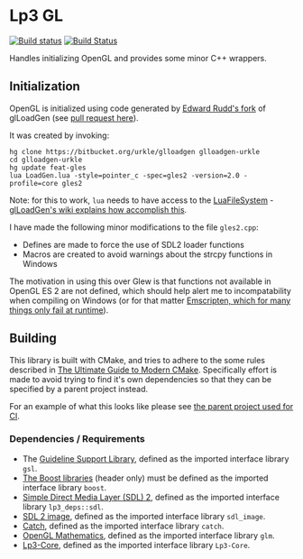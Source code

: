 # Lp3 GL

[![Build status](https://ci.appveyor.com/api/projects/status/k1v4yvke6if7goft?svg=true)](https://ci.appveyor.com/project/TimSimpson/lp3-gl)
[![Build Status](https://travis-ci.org/TimSimpson/Lp3-Gl.svg?branch=master)](https://travis-ci.org/TimSimpson/Lp3-Gl)


Handles initializing OpenGL and provides some minor C++ wrappers.

## Initialization

OpenGL is initialized using code generated by [Edward Rudd's fork](https://bitbucket.org/urkle/glloadgen) of glLoadGen (see [pull request here](https://bitbucket.org/alfonse/glloadgen/pull-requests/7/add-in-gles-support/diff)).

It was created by invoking:

    hg clone https://bitbucket.org/urkle/glloadgen glloadgen-urkle
    cd glloadgen-urkle
    hg update feat-gles
    lua LoadGen.lua -style=pointer_c -spec=gles2 -version=2.0 -profile=core gles2

Note: for this to work, `lua` needs to have access to the [LuaFileSystem](http://keplerproject.github.io/luafilesystem/) - [glLoadGen's wiki explains how accomplish this](https://bitbucket.org/alfonse/glloadgen/wiki/Home).

I have made the following minor modifications to the file `gles2.cpp`:

* Defines are made to force the use of SDL2 loader functions
* Macros are created to avoid warnings about the strcpy functions in Windows

The motivation in using this over Glew is that functions not available in OpenGL ES 2 are not defined, which should help alert me to incompatability when compiling on Windows (or for that matter [Emscripten, which for many things only fail at runtime](https://kripken.github.io/emscripten-site/docs/porting/multimedia_and_graphics/OpenGL-support.html#opengl-support-webgl-subset)).

## Building

This library is built with CMake, and tries to adhere to the some rules described in [The Ultimate Guide to Modern CMake](https://rix0r.nl/blog/2015/08/13/cmake-guide/). Specifically effort is made to avoid trying to find it's own dependencies so that they can be specified by a parent project instead.

For an example of what this looks like please see [the parent project used for CI](standalone/CMakeLists.txt).

### Dependencies / Requirements

* The [Guideline Support Library](https://github.com/Microsoft/GSL), defined as the imported interface library `gsl`.
* [The Boost libraries](http://www.boost.org/) (header only) must be defined as the imported interface library `boost`.
* [Simple Direct Media Layer (SDL) 2](https://www.libsdl.org/download-2.0.php), defined as the imported interface library `lp3_deps::sdl`.
* [SDL 2 image](https://www.libsdl.org/projects/SDL_image/docs/SDL_image.html#SEC_Top), defined as the imported interface library `sdl_image`.
* [Catch](https://github.com/philsquared/Catch), defined as the imported interface library `catch`.
* [OpenGL Mathematics](http://glm.g-truc.net/0.9.8/index.html), defined as the imported interface library `glm`.
* [Lp3-Core](https://github.com/TimSimpson/Lp3-Core), defined as the imported interface library `Lp3-Core`.